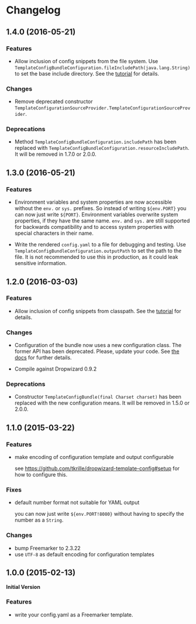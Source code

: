 # Changelog

## 1.4.0 (2016-05-21)

### Features

- Allow inclusion of config snippets from the file system. Use
  `TemplateConfigBundleConfiguration.fileIncludePath(java.lang.String)` to set the base include
  directory. See the [tutorial](README.md#tutorial) for details.

### Changes

- Remove deprecated constructor `TemplateConfigurationSourceProvider.TemplateConfigurationSourceProvider`.

### Deprecations

- Method `TemplateConfigBundleConfiguration.includePath` has been replaced with
  `TemplateConfigBundleConfiguration.resourceIncludePath`. It will be removed
  in 1.7.0 or 2.0.0.

## 1.3.0 (2016-05-21)

### Features

- Environment variables and system properties are now accessible without the `env.` or `sys.` prefixes.
  So instead of writing `${env.PORT}` you can now just write `${PORT}`.
  Environment variables overwrite system properties, if they have the same name.
  `env.` and `sys.` are still supported for backwards compatibility and to access system properties
  with special characters in their name.

- Write the rendered `config.yaml` to a file for debugging and testing.
  Use `TemplateConfigBundleConfiguration.outputPath` to set the path to the file.
  It is not recommended to use this in production, as it could leak sensitive information.

## 1.2.0 (2016-03-03)

### Features

- Allow inclusion of config snippets from classpath. See the
  [tutorial](README.md#tutorial) for details.

### Changes

- Configuration of the bundle now uses a new configuration class. The
  former API has been deprecated. Please, update your code. See
  [the docs](https://github.com/tkrille/dropwizard-template-config#setup)
  for further details.

- Compile against Dropwizard 0.9.2

### Deprecations

- Constructor `TemplateConfigBundle(final Charset charset)` has been
  replaced with the new configuration means. It will be removed in
  1.5.0 or 2.0.0.

## 1.1.0 (2015-03-22)

### Features

- make encoding of configuration template and output configurable

    see https://github.com/tkrille/dropwizard-template-config#setup for how to
    configure this.

### Fixes

- default number format not suitable for YAML output

    you can now just write `${env.PORT!8080}` without having to specify the
    number as a `String`.

### Changes

- bump Freemarker to 2.3.22
- use `UTF-8` as default encoding for configuration templates

## 1.0.0 (2015-02-13)

**Initial Version**

### Features

- write your config.yaml as a Freemarker template.
